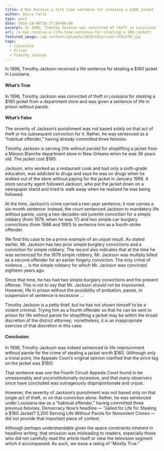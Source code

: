 ```yaml
---
title: A Man Receive a life time sentence for stealing a $160 jacket
author: Shira Tarlo
type: post
date: 2019-10-08T16:37:04+00:00
excerpt: In 1996, Timothy Jackson was convicted of theft in Louisiana for stealing a $160 jacket from a department store and was given a sentence of life in prison without parole.
url: /a-man-receive-a-life-time-sentence-for-stealing-a-160-jacket/
featured_image: /wp-content/uploads/2019/10/prison-370x278.jpg
tags:
  - liousiana
  - Prison
  - Timothy Jackson
---
```

In 1996, Timothy Jackson received a life sentence for stealing a \$160 jacket in Louisiana.

  
#### What&#8217;s True
    
    
    
In 1996, Timothy Jackson was convicted of theft in Louisiana for stealing a $160 jacket from a department store and was given a sentence of life in prison without parole.
    
  


#### What&#8217;s False
    
    
    
The severity of Jackson&#8217;s punishment was not based solely on that act of theft or his subsequent conviction for it. Rather, he was sentenced as a &#8220;habitual offender,&#8221; having already committed three felonies.
    
  
  
  
Timothy Jackson is serving [life without parole] for shoplifting a jacket from a Maison Blanche department store in New Orleans when he was 36 years old. The jacket cost $160.
  
  
  
Jackson, who worked as a restaurant cook and had only a sixth-grade education, was addicted to drugs and says he was on drugs when he walked out of the store without paying for the jacket in January 1996. A store security agent followed Jackson, who put the jacket down on a newspaper stand and tried to walk away when he realized he was being followed.
  
  
  
At the time, Jackson’s crime carried a two-year sentence; it now carries a six-month sentence. Instead, the court sentenced Jackson to mandatory life without parole, using a two-decades-old juvenile conviction for a simple robbery (from 1979, when he was 17) and two simple car-burglary convictions (from 1986 and 1991) to sentence him as a fourth-strike offender.
  



  We find this case to be a prime example of an unjust result. As stated earlier, Mr. Jackson has two prior simple burglary convictions and a conviction for simple robbery. The record also indicates that at the time he was sentenced for the 1979 simple robbery, Mr. Jackson was multiply billed as a second offender for an earlier forgery conviction. The only crime of violence … is the simple robbery for which Mr. Jackson was convicted eighteen years ago.



  Since that time, he has had two simple burglary convictions and the present offense. This is not to say that Mr. Jackson should not be imprisoned. However, life in prison without the possibility of probation, parole, or suspension of sentence is excessive …



  Timothy Jackson is a petty thief, but he has not shown himself to be a violent criminal. Trying him as a fourth offender so that he can be sent to prison for life without parole for shoplifting a jacket may be within the broad discretion of the district attorney;  nonetheless, it is an inappropriate exercise of that discretion in this case.


#### Conclusion

In 1996, Timothy Jackson was indeed sentenced to life imprisonment without parole for the crime of stealing a jacket worth $160. (Although only a trivial point, the Appeals Court’s original opinion clarified that the price tag on the jacket was $160)

That sentence was one the Fourth Circuit Appeals Court found to be unreasonably and unconstitutionally excessive, and that many observers since have concluded was outrageously disproportionate and unjust.

However, the severity of Jackson’s punishment was not based only on that single act of theft, or on that conviction alone. Rather, he was sentenced under Louisiana law as a “habitual offender,” having committed three previous felonies. Democracy Now’s headline — “Jailed for Life for Stealing a \$160 Jacket? 3,200 Serving Life Without Parole for Nonviolent Crimes — did not provide that important piece of context.

Although perhaps understandable given the space constraints inherent in headline writing, that omission was misleading to readers, especially those who did not carefully read the article itself or view the television segment which it accompanied. As such, we issue a rating of “Mostly True.”
